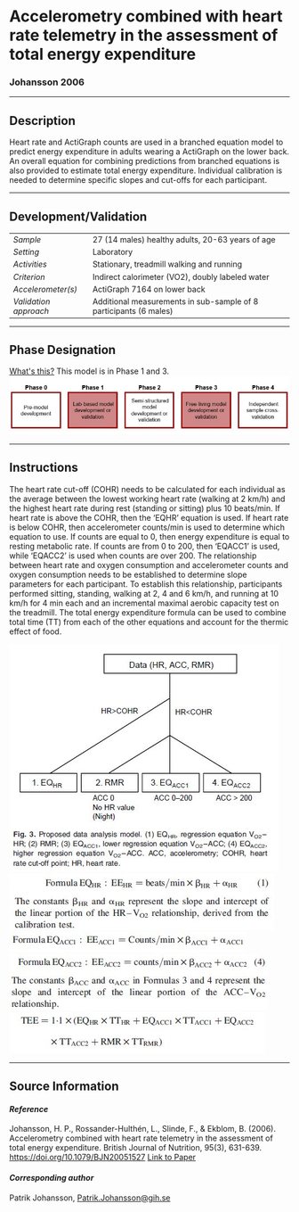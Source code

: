 # Accelerometry combined with heart rate telemetry in the assessment of total energy expenditure
### Johansson 2006
---

## Description
Heart rate and ActiGraph counts are used in a branched equation model to predict energy expenditure in adults wearing a ActiGraph on the lower back. An overall equation for combining predictions from branched equations is also provided to estimate total energy expenditure. Individual calibration is needed to determine specific slopes and cut-offs for each participant. 


---

## Development/Validation

|  |  |
| ------------- | ------------- |
| *Sample*  |27 (14 males) healthy adults, 20-63 years of age |
| *Setting*  | Laboratory|
| *Activities*  |Stationary, treadmill walking and running   |
| *Criterion* |Indirect calorimeter (VO2), doubly labeled water   |
| *Accelerometer(s)* |ActiGraph 7164 on lower back   |
| *Validation approach* |Additional measurements in sub-sample of 8 participants (6 males)  |



---
## Phase Designation
[What's this?](https://github.com/clevengerkimberly/AccelerometerRepository/blob/a76916ebe2a6002b20cdc6ef39c889d62ce9d6ae/phase%20_images/phase.md)
This model is in Phase 1 and 3.
![image](https://github.com/clevengerkimberly/AccelerometerRepository/blob/main/phase%20_images/Phase1and3.JPG)

---
## Instructions
The heart rate cut-off (COHR) needs to be calculated for each individual as the average between the lowest working heart rate (walking at 2 km/h) and the highest heart rate during rest (standing or sitting) plus 10 beats/min. If heart rate is above the COHR, then the ‘EQHR’ equation is used. If heart rate is below COHR, then accelerometer counts/min is used to determine which equation to use. If counts are equal to 0, then energy expenditure is equal to resting metabolic rate. If counts are from 0 to 200, then ‘EQACC1’ is used, while ‘EQACC2’ is used when counts are over 200.
The relationship between heart rate and oxygen consumption and accelerometer counts and oxygen consumption needs to be established to determine slope parameters for each participant. To establish this relationship, participants performed sitting, standing, walking at 2, 4 and 6 km/h, and running at 10 km/h for 4 min each and an incremental maximal aerobic capacity test on the treadmill.
The total energy expenditure formula can be used to combine total time (TT) from each of the other equations and account for the thermic effect of food.

![image](https://github.com/clevengerkimberly/AccelerometerRepository/blob/main/Johansson2006/Johansson.JPG)
![image](https://github.com/clevengerkimberly/AccelerometerRepository/blob/main/Johansson2006/JohanssonEQHR.JPG)
![image](https://github.com/clevengerkimberly/AccelerometerRepository/blob/main/Johansson2006/JohanssonACC1.JPG)
![image](https://github.com/clevengerkimberly/AccelerometerRepository/blob/main/Johansson2006/JohanssonACC2.JPG)
![image](https://github.com/clevengerkimberly/AccelerometerRepository/blob/main/Johansson2006/JohanssonTEE.JPG)


---
## Source Information
#### *Reference*
Johansson, H. P., Rossander-Hulthén, L., Slinde, F., & Ekblom, B. (2006). Accelerometry combined with heart rate telemetry in the assessment of total energy expenditure. British Journal of Nutrition, 95(3), 631-639. https://doi.org/10.1079/BJN20051527 [Link to Paper](https://github.com/clevengerkimberly/AccelerometerRepository/blob/main/Johansson2006/Johansson2006.pdf)
 

#### *Corresponding author*
Patrik Johansson, Patrik.Johansson@gih.se

